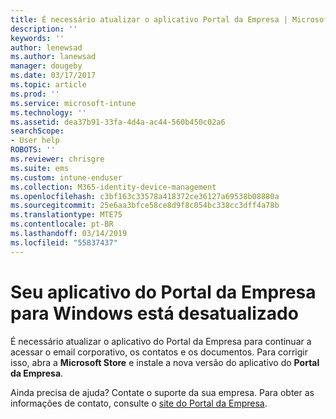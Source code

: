 ```yaml
---
title: É necessário atualizar o aplicativo Portal da Empresa | Microsoft Docs
description: ''
keywords: ''
author: lenewsad
ms.author: lanewsad
manager: dougeby
ms.date: 03/17/2017
ms.topic: article
ms.prod: ''
ms.service: microsoft-intune
ms.technology: ''
ms.assetid: dea37b91-33fa-4d4a-ac44-560b450c02a6
searchScope:
- User help
ROBOTS: ''
ms.reviewer: chrisgre
ms.suite: ems
ms.custom: intune-enduser
ms.collection: M365-identity-device-management
ms.openlocfilehash: c3bf163c33578a418372ce36127a69538b08880a
ms.sourcegitcommit: 25e6aa3bfce58ce8d9f8c054bc338cc3dff4a78b
ms.translationtype: MTE75
ms.contentlocale: pt-BR
ms.lasthandoff: 03/14/2019
ms.locfileid: "55837437"
---
```

# <a name="your-company-portal-app-for-windows-is-out-of-date"></a>Seu aplicativo do Portal da Empresa para Windows está desatualizado

É necessário atualizar o aplicativo do Portal da Empresa para continuar a acessar o email corporativo, os contatos e os documentos. Para corrigir isso, abra a **Microsoft Store** e instale a nova versão do aplicativo do **Portal da Empresa**.

Ainda precisa de ajuda? Contate o suporte da sua empresa. Para obter as informações de contato, consulte o [site do Portal da Empresa](https://go.microsoft.com/fwlink/?linkid=2010980).
